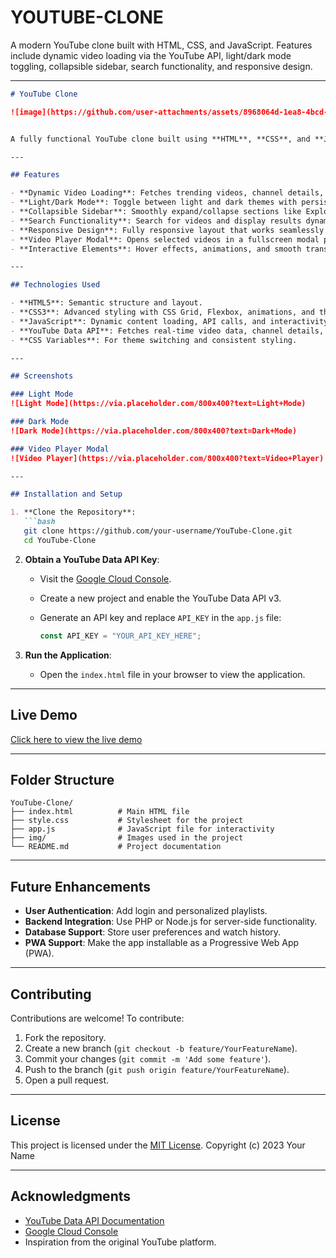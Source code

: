 # YOUTUBE-CLONE
A modern YouTube clone built with HTML, CSS, and JavaScript. Features include dynamic video loading via the YouTube API, light/dark mode toggling, collapsible sidebar, search functionality, and responsive design.



---

````markdown
# YouTube Clone

![image](https://github.com/user-attachments/assets/8968064d-1ea8-4bcd-8640-809b81d7e71c)


A fully functional YouTube clone built using **HTML**, **CSS**, and **JavaScript**. This project demonstrates modern web development practices, including API integration, responsive design, and interactive user interfaces.

---

## Features

- **Dynamic Video Loading**: Fetches trending videos, channel details, and search results using the YouTube Data API.
- **Light/Dark Mode**: Toggle between light and dark themes with persistent preferences using `localStorage`.
- **Collapsible Sidebar**: Smoothly expand/collapse sections like Explore, Subscriptions, and Watch History.
- **Search Functionality**: Search for videos and display results dynamically.
- **Responsive Design**: Fully responsive layout that works seamlessly on desktops, tablets, and mobile devices.
- **Video Player Modal**: Opens selected videos in a fullscreen modal player.
- **Interactive Elements**: Hover effects, animations, and smooth transitions for enhanced user experience.

---

## Technologies Used

- **HTML5**: Semantic structure and layout.
- **CSS3**: Advanced styling with CSS Grid, Flexbox, animations, and theming.
- **JavaScript**: Dynamic content loading, API calls, and interactivity.
- **YouTube Data API**: Fetches real-time video data, channel details, and search results.
- **CSS Variables**: For theme switching and consistent styling.

---

## Screenshots

### Light Mode  
![Light Mode](https://via.placeholder.com/800x400?text=Light+Mode)

### Dark Mode  
![Dark Mode](https://via.placeholder.com/800x400?text=Dark+Mode)

### Video Player Modal  
![Video Player](https://via.placeholder.com/800x400?text=Video+Player)

---

## Installation and Setup

1. **Clone the Repository**:
   ```bash
   git clone https://github.com/your-username/YouTube-Clone.git
   cd YouTube-Clone
````

2. **Obtain a YouTube Data API Key**:

   * Visit the [Google Cloud Console](https://console.cloud.google.com/).
   * Create a new project and enable the YouTube Data API v3.
   * Generate an API key and replace `API_KEY` in the `app.js` file:

     ```javascript
     const API_KEY = "YOUR_API_KEY_HERE";
     ```

3. **Run the Application**:

   * Open the `index.html` file in your browser to view the application.

---

## Live Demo

[Click here to view the live demo](https://your-username.github.io/YouTube-Clone/)

---

## Folder Structure

```
YouTube-Clone/
├── index.html          # Main HTML file
├── style.css           # Stylesheet for the project
├── app.js              # JavaScript file for interactivity
├── img/                # Images used in the project
└── README.md           # Project documentation
```

---

## Future Enhancements

* **User Authentication**: Add login and personalized playlists.
* **Backend Integration**: Use PHP or Node.js for server-side functionality.
* **Database Support**: Store user preferences and watch history.
* **PWA Support**: Make the app installable as a Progressive Web App (PWA).

---

## Contributing

Contributions are welcome! To contribute:

1. Fork the repository.
2. Create a new branch (`git checkout -b feature/YourFeatureName`).
3. Commit your changes (`git commit -m 'Add some feature'`).
4. Push to the branch (`git push origin feature/YourFeatureName`).
5. Open a pull request.

---

## License

This project is licensed under the [MIT License](LICENSE).
Copyright (c) 2023 Your Name

---

## Acknowledgments

* [YouTube Data API Documentation](https://developers.google.com/youtube/v3)
* [Google Cloud Console](https://console.cloud.google.com/)
* Inspiration from the original YouTube platform.

```


